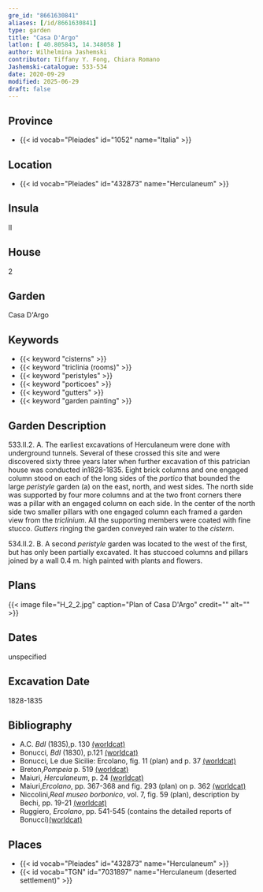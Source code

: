 ```yaml
---
gre_id: "8661630841"
aliases: [/id/8661630841]
type: garden
title: "Casa D'Argo"
latlon: [ 40.805843, 14.348058 ]
author: Wilhelmina Jashemski
contributor: Tiffany Y. Fong, Chiara Romano
Jashemski-catalogue: 533-534
date: 2020-09-29
modified: 2025-06-29
draft: false
---
```


## Province

- {{< id vocab="Pleiades" id="1052" name="Italia" >}}
## Location

- {{< id vocab="Pleiades" id="432873" name="Herculaneum" >}}

## Insula

II

## House

2

## Garden

Casa D'Argo

## Keywords

- {{< keyword "cisterns" >}}
- {{< keyword "triclinia (rooms)" >}}
- {{< keyword "peristyles" >}}
- {{< keyword "porticoes" >}}
- {{< keyword "gutters" >}}
- {{< keyword "garden painting" >}}


## Garden Description

533.II.2.
A. The earliest excavations of Herculaneum were done with underground tunnels. Several of these crossed this site and were discovered sixty three years later when further excavation of this patrician house was conducted in1828-1835. Eight brick columns and one engaged column stood on each of the long sides of the *portico* that bounded the large *peristyle* garden (a) on the east, north, and west sides. The north side was supported by four more columns and at the two front corners there was a pillar with an engaged column on each side. In the center of the north side two smaller pillars with one engaged column each framed a garden view from the *triclinium*. All the supporting members were coated with fine stucco.  *Gutters* ringing the garden conveyed rain water to the *cistern*.

534.II.2.
B. A second *peristyle* garden was located to the west of the first, but has only been partially excavated. It has stuccoed columns and pillars joined by a wall 0.4 m. high painted with plants and flowers.

<!-- ## Maps -->

## Plans

{{< image file="H_2_2.jpg" caption="Plan of Casa D'Argo" credit="" alt="" >}}

## Dates

unspecified

## Excavation Date

1828-1835

## Bibliography

- A.C. *BdI* (1835),p. 130 [(worldcat)](https://search.worldcat.org/title/504636074)
- Bonucci, *BdI* (1830), p.121 [(worldcat)](https://search.worldcat.org/title/504636074)
- Bonucci, Le due Sicilie: Ercolano, fig. 11 (plan) and p. 37 [(worldcat)](https://search.worldcat.org/title/79720703)
- Breton,*Pompeia* p. 519 [(worldcat)](https://search.worldcat.org/title/602759412)
- Maiuri, *Herculaneum*, p. 24 [(worldcat)](https://search.worldcat.org/title/1107784297)
- Maiuri,*Ercolano*, pp. 367-368 and fig. 293 (plan) on p. 362  [(worldcat)](https://search.worldcat.org/title/490581395)
- Niccolini,*Real museo borbonico*, vol. 7, fig. 59 (plan), description by Bechi, pp. 19-21 [(worldcat)](https://search.worldcat.org/title/277993202)
- Ruggiero, *Ercolano*, pp. 541-545 (contains the detailed reports of Bonucci)[(worldcat)](https://search.worldcat.org/title/18405521)


## Places

- {{< id vocab="Pleiades" id="432873" name="Herculaneum" >}}
- {{< id vocab="TGN" id="7031897" name="Herculaneum (deserted settlement)" >}}
